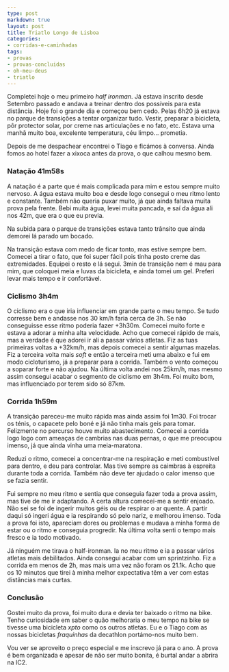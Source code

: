 ```yaml
---
type: post
markdown: true
layout: post
title: Triatlo Longo de Lisboa
categories:
- corridas-e-caminhadas
tags:
- provas
- provas-concluidas
- oh-meu-deus
- triatlo
---
```


Completei hoje o meu primeiro *half ironman*. Já estava inscrito desde Setembro
passado e andava a treinar dentro dos possíveis para esta distância. Hoje foi
o grande dia e começou bem cedo. Pelas 6h20 já estava no parque de transições
a tentar organizar tudo. Vestir, preparar a bicicleta, pôr protector solar,
por creme nas articulações e no fato, etc. Estava uma manhã muito boa, excelente
temperatura, céu limpo... prometia.

Depois de me despachear encontrei o Tiago e ficámos à conversa. Ainda fomos ao
hotel fazer a xixoca antes da prova, o que calhou mesmo bem.

### Natação 41m58s

A natação é a parte que é mais complicada para mim e estou sempre muito nervoso.
A água estava muito boa e desde logo consegui o meu ritmo lento e constante.
Também não queria puxar muito, já que ainda faltava muita prova pela frente.
Bebi muita água, levei muita pancada, e saí da água ali nos 42m, que era o que eu
previa.

Na subida para o parque de transições estava tanto trânsito que ainda demorei
lá parado um bocado.

Na transição estava com medo de ficar tonto, mas estive sempre bem. Comecei
a tirar o fato, que foi super fácil pois tinha posto creme das extremidades.
Equipei o resto e lá segui. 3min de transição nem é mau para mim, que coloquei
meia e luvas da bicicleta, e ainda tomei um gel. Preferi levar mais tempo e ir
confortável.

### Ciclismo 3h4m

O ciclismo era o que iria influenciar em grande parte o meu tempo. Se tudo corresse
bem e andasse nos 30 km/h faria cerca de 3h. Se não conseguisse esse ritmo
poderia fazer +3h30m. Comecei muito forte e estava a adorar a minha alta velocidade.
Acho que comecei rápido de mais, mas a verdade é que adorei ir ali a passar
vários atletas. Fiz as tuas primeiras voltas a +32km/h, mas depois comecei a
sentir algumas mazelas. Fiz a terceira volta mais _soft_ e então a terceira
meti uma abaixo e fui em modo cicloturismo, já a preparar para a corrida. Também
o vento começou a soparar forte e não ajudou. Na
última volta andei nos 25km/h, mas mesmo assim consegui acabar o segmento
de ciclismo em 3h4m. Foi muito bom, mas influenciado por terem sido só 87km.

### Corrida 1h59m

A transição pareceu-me muito rápida mas ainda assim foi 1m30. Foi trocar os ténis,
o capacete pelo boné e já não tinha mais geis para tomar. Felizmente no percurso
houve muito abastecimento. Comecei a corrida logo logo com ameaças de cambrias nas
duas pernas, o que me preocupou imenso, já que ainda vinha uma meia-maratona.

Reduzi o ritmo, comecei a concentrar-me na respiração e meti combustível para dentro,
e deu para controlar. Mas tive sempre as caimbras à espreita durante toda a corrida.
Também não deve ter ajudado o calor imenso que se fazia sentir.

Fui sempre no meu ritmo e sentia que conseguia fazer toda a prova assim, mas tive
de me ir adaptando. A certa altura comecei-me a sentir enjoado. Não sei se foi
de ingerir muitos géis ou de respirar o ar quente. A partir daqui só ingeri
água e ia respirando só pelo nariz, e melhorou imenso. Toda a prova foi isto,
apareciam dores ou problemas e mudava a minha forma de estar ou o ritmo e
conseguia progredir. Na última volta senti o tempo mais fresco e ia todo motivado.

Já ninguém me tirava o half-ironman. Ia no meu ritmo e ia a passar vários atletas
mais debilitados. Ainda consegui acabar com um sprintzinho. Fiz a corrida em menos
de 2h, mas mais uma vez não foram os 21.1k. Acho que os 10 minutos que tirei
à minha melhor expectativa têm a ver com estas distâncias mais curtas.

### Conclusão

Gostei muito da prova, foi muito dura e devia ter baixado o ritmo na bike. Tenho
curiosidade em saber o quão melhoraria o meu tempo na bike se tivesse uma bicicleta
_xpto_ como os outros atletas. Eu e o Tiago com as nossas bicicletas _fraquinhas_
da decathlon portámo-nos muito bem.

Vou ver se aproveito o preço especial e me inscrevo já para o ano. A prova é
bem organizada e apesar de não ser muito bonita, é burtal andar a abrira  na IC2.

